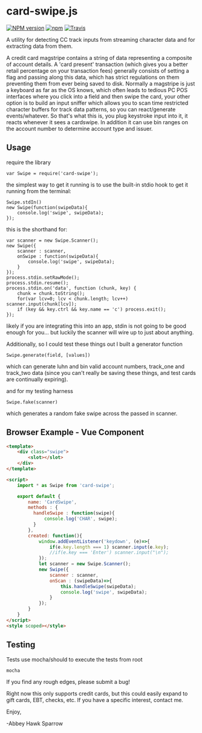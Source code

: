 card-swipe.js
==============

[![NPM version](https://img.shields.io/npm/v/card-swipe.svg)]()
[![npm](https://img.shields.io/npm/dt/card-swipe.svg)]()
[![Travis](https://img.shields.io/travis/khrome/card-swipe.svg)]()

A utility for detecting CC track inputs from streaming character data and for extracting data from them.

A credit card magstripe contains a string of data representing a composite of account details. A 'card present' transaction (which gives you a better retail percentage on your transaction fees) generally consists of setting a flag and passing along this data, which has strict regulations on them preventing them from ever being saved to disk. Normally a magstripe is just a keyboard as far as the OS knows, which often leads to tedious PC POS interfaces where you click into a field and then swipe the card, your other option is to build an input sniffer which allows you to scan time restricted character buffers for track data patterns, so you can react/generate events/whatever. So that's what this is, you plug keystroke input into it, it reacts whenever it sees a cardswipe. In addition it can use bin ranges on the account number to determine account type and issuer.

Usage
-----

require the library

    var Swipe = require('card-swipe');

the simplest way to get it running is to use the built-in stdio hook to get it running from the terminal:

    Swipe.stdIn()
    new Swipe(function(swipeData){
        console.log('swipe', swipeData);
    });


this is the shorthand for:

    var scanner = new Swipe.Scanner();
    new Swipe({
        scanner : scanner,
        onSwipe : function(swipeData){
            console.log('swipe', swipeData);
        }
    });
    process.stdin.setRawMode();
    process.stdin.resume();
    process.stdin.on('data', function (chunk, key) {
        chunk = chunk.toString();
        for(var lcv=0; lcv < chunk.length; lcv++) scanner.input(chunk[lcv]);
        if (key && key.ctrl && key.name == 'c') process.exit();
    });

likely if you are integrating this into an app, stdin is not going to be good enough for you... but luckily the scanner will wire up to just about anything.

Additionally, so I could test these things out I built a generator function

    Swipe.generate(field, [values])

which can generate luhn and bin valid account numbers, track_one and track_two data (since you can't really be saving these things, and test cards are continually expiring).

and for my testing harness

    Swipe.fake(scanner)

which generates a random fake swipe across the passed in scanner.

Browser Example - Vue Component
-------------------------------

```html
<template>
    <div class="swipe">
        <slot></slot>
    </div>
</template>

<script>
    import * as Swipe from 'card-swipe';

    export default {
        name: 'CardSwipe',
        methods : {
          handleSwipe : function(swipe){
              console.log('CHAR', swipe);
          }
        },
        created: function(){
            window.addEventListener('keydown', (e)=>{
                if(e.key.length === 1) scanner.input(e.key);
                //if(e.key === 'Enter') scanner.input("\n");
            });
            let scanner = new Swipe.Scanner();
            new Swipe({
                scanner : scanner,
                onScan : (swipeData)=>{
                    this.handleSwipe(swipeData);
                    console.log('swipe', swipeData);
                }
            });
        }
    }
</script>
<style scoped></style>
```

Testing
-------
Tests use mocha/should to execute the tests from root

    mocha

If you find any rough edges, please submit a bug!

Right now this only supports credit cards, but this could easily expand to gift cards, EBT, checks, etc. If you have a specific interest, contact me.

Enjoy,

-Abbey Hawk Sparrow
